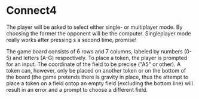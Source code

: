 # Connect4


The player will be asked to select either single- or multiplayer mode. By choosing the former the opponent will be the computer.
Singleplayer mode really works after pressing s a second time, promise!

The game board consists of 6 rows and 7 columns, labeled by numbers (0-5) and letters (A-G) respectively. To place a token, the player is prompted for an input. The coordinate of the field to be precise ("A5" or other). A token can, however, only be placed on another token or on the bottom of the board (the game pretends there is gravity in place, thus the attempt to place a token on a field ontop an empty field (excluding the bottom line) will result in an error and a prompt to choose a different field.
